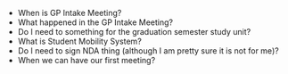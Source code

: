 * When is GP Intake Meeting?
* What happened in the GP Intake Meeting?
* Do I need to something for the graduation semester study unit?
* What is Student Mobility System?
* Do I need to sign NDA thing (although I am pretty sure it is not for me)?
* When we can have our first meeting?